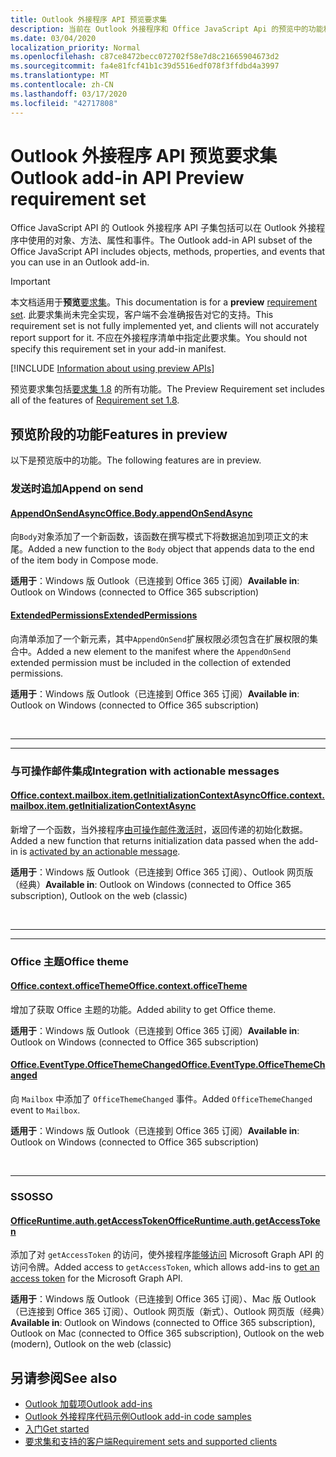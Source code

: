 ```yaml
---
title: Outlook 外接程序 API 预览要求集
description: 当前在 Outlook 外接程序和 Office JavaScript Api 的预览中的功能和 Api。
ms.date: 03/04/2020
localization_priority: Normal
ms.openlocfilehash: c87ce8472becc072702f58e7d8c21665904673d2
ms.sourcegitcommit: fa4e81fcf41b1c39d5516edf078f3ffdbd4a3997
ms.translationtype: MT
ms.contentlocale: zh-CN
ms.lasthandoff: 03/17/2020
ms.locfileid: "42717808"
---
```

# <a name="outlook-add-in-api-preview-requirement-set"></a><span data-ttu-id="9255e-103">Outlook 外接程序 API 预览要求集</span><span class="sxs-lookup"><span data-stu-id="9255e-103">Outlook add-in API Preview requirement set</span></span>

<span data-ttu-id="9255e-104">Office JavaScript API 的 Outlook 外接程序 API 子集包括可以在 Outlook 外接程序中使用的对象、方法、属性和事件。</span><span class="sxs-lookup"><span data-stu-id="9255e-104">The Outlook add-in API subset of the Office JavaScript API includes objects, methods, properties, and events that you can use in an Outlook add-in.</span></span>

> [!IMPORTANT]
> <span data-ttu-id="9255e-105">本文档适用于**预览**[要求集](../../requirement-sets/outlook-api-requirement-sets.md)。</span><span class="sxs-lookup"><span data-stu-id="9255e-105">This documentation is for a **preview** [requirement set](../../requirement-sets/outlook-api-requirement-sets.md).</span></span> <span data-ttu-id="9255e-106">此要求集尚未完全实现，客户端不会准确报告对它的支持。</span><span class="sxs-lookup"><span data-stu-id="9255e-106">This requirement set is not fully implemented yet, and clients will not accurately report support for it.</span></span> <span data-ttu-id="9255e-107">不应在外接程序清单中指定此要求集。</span><span class="sxs-lookup"><span data-stu-id="9255e-107">You should not specify this requirement set in your add-in manifest.</span></span>

[!INCLUDE [Information about using preview APIs](../../../includes/using-preview-apis-host.md)]

<span data-ttu-id="9255e-108">预览要求集包括[要求集 1.8](../requirement-set-1.8/outlook-requirement-set-1.8.md) 的所有功能。</span><span class="sxs-lookup"><span data-stu-id="9255e-108">The Preview Requirement set includes all of the features of [Requirement set 1.8](../requirement-set-1.8/outlook-requirement-set-1.8.md).</span></span>

## <a name="features-in-preview"></a><span data-ttu-id="9255e-109">预览阶段的功能</span><span class="sxs-lookup"><span data-stu-id="9255e-109">Features in preview</span></span>

<span data-ttu-id="9255e-110">以下是预览版中的功能。</span><span class="sxs-lookup"><span data-stu-id="9255e-110">The following features are in preview.</span></span>

### <a name="append-on-send"></a><span data-ttu-id="9255e-111">发送时追加</span><span class="sxs-lookup"><span data-stu-id="9255e-111">Append on send</span></span>

#### <a name="officebodyappendonsendasync"></a>[<span data-ttu-id="9255e-112">AppendOnSendAsync</span><span class="sxs-lookup"><span data-stu-id="9255e-112">Office.Body.appendOnSendAsync</span></span>](/javascript/api/outlook/office.body?view=outlook-js-preview#appendonsendasync-data--options--callback-)

<span data-ttu-id="9255e-113">向`Body`对象添加了一个新函数，该函数在撰写模式下将数据追加到项正文的末尾。</span><span class="sxs-lookup"><span data-stu-id="9255e-113">Added a new function to the `Body` object that appends data to the end of the item body in Compose mode.</span></span>

<span data-ttu-id="9255e-114">**适用于**：Windows 版 Outlook（已连接到 Office 365 订阅）</span><span class="sxs-lookup"><span data-stu-id="9255e-114">**Available in**: Outlook on Windows (connected to Office 365 subscription)</span></span>

#### <a name="extendedpermissions"></a>[<span data-ttu-id="9255e-115">ExtendedPermissions</span><span class="sxs-lookup"><span data-stu-id="9255e-115">ExtendedPermissions</span></span>](../../manifest/extendedpermissions.md)

<span data-ttu-id="9255e-116">向清单添加了一个新元素，其中`AppendOnSend`扩展权限必须包含在扩展权限的集合中。</span><span class="sxs-lookup"><span data-stu-id="9255e-116">Added a new element to the manifest where the `AppendOnSend` extended permission must be included in the collection of extended permissions.</span></span>

<span data-ttu-id="9255e-117">**适用于**：Windows 版 Outlook（已连接到 Office 365 订阅）</span><span class="sxs-lookup"><span data-stu-id="9255e-117">**Available in**: Outlook on Windows (connected to Office 365 subscription)</span></span>

<br>

---

---

### <a name="integration-with-actionable-messages"></a><span data-ttu-id="9255e-118">与可操作邮件集成</span><span class="sxs-lookup"><span data-stu-id="9255e-118">Integration with actionable messages</span></span>

#### <a name="officecontextmailboxitemgetinitializationcontextasync"></a>[<span data-ttu-id="9255e-119">Office.context.mailbox.item.getInitializationContextAsync</span><span class="sxs-lookup"><span data-stu-id="9255e-119">Office.context.mailbox.item.getInitializationContextAsync</span></span>](office.context.mailbox.item.md#methods)

<span data-ttu-id="9255e-120">新增了一个函数，当外接程序[由可操作邮件激活时](/outlook/actionable-messages/invoke-add-in-from-actionable-message)，返回传递的初始化数据。</span><span class="sxs-lookup"><span data-stu-id="9255e-120">Added a new function that returns initialization data passed when the add-in is [activated by an actionable message](/outlook/actionable-messages/invoke-add-in-from-actionable-message).</span></span>

<span data-ttu-id="9255e-121">**适用于**：Windows 版 Outlook（已连接到 Office 365 订阅）、Outlook 网页版（经典）</span><span class="sxs-lookup"><span data-stu-id="9255e-121">**Available in**: Outlook on Windows (connected to Office 365 subscription), Outlook on the web (classic)</span></span>

<br>

---

---

### <a name="office-theme"></a><span data-ttu-id="9255e-122">Office 主题</span><span class="sxs-lookup"><span data-stu-id="9255e-122">Office theme</span></span>

#### <a name="officecontextofficetheme"></a>[<span data-ttu-id="9255e-123">Office.context.officeTheme</span><span class="sxs-lookup"><span data-stu-id="9255e-123">Office.context.officeTheme</span></span>](/javascript/api/office/office.context#officetheme)

<span data-ttu-id="9255e-124">增加了获取 Office 主题的功能。</span><span class="sxs-lookup"><span data-stu-id="9255e-124">Added ability to get Office theme.</span></span>

<span data-ttu-id="9255e-125">**适用于**：Windows 版 Outlook（已连接到 Office 365 订阅）</span><span class="sxs-lookup"><span data-stu-id="9255e-125">**Available in**: Outlook on Windows (connected to Office 365 subscription)</span></span>

#### <a name="officeeventtypeofficethemechanged"></a>[<span data-ttu-id="9255e-126">Office.EventType.OfficeThemeChanged</span><span class="sxs-lookup"><span data-stu-id="9255e-126">Office.EventType.OfficeThemeChanged</span></span>](/javascript/api/office/office.eventtype)

<span data-ttu-id="9255e-127">向 `Mailbox` 中添加了 `OfficeThemeChanged` 事件。</span><span class="sxs-lookup"><span data-stu-id="9255e-127">Added `OfficeThemeChanged` event to `Mailbox`.</span></span>

<span data-ttu-id="9255e-128">**适用于**：Windows 版 Outlook（已连接到 Office 365 订阅）</span><span class="sxs-lookup"><span data-stu-id="9255e-128">**Available in**: Outlook on Windows (connected to Office 365 subscription)</span></span>

<br>

---

### <a name="sso"></a><span data-ttu-id="9255e-129">SSO</span><span class="sxs-lookup"><span data-stu-id="9255e-129">SSO</span></span>

#### <a name="officeruntimeauthgetaccesstoken"></a>[<span data-ttu-id="9255e-130">OfficeRuntime.auth.getAccessToken</span><span class="sxs-lookup"><span data-stu-id="9255e-130">OfficeRuntime.auth.getAccessToken</span></span>](../../../develop/sso-in-office-add-ins.md#sso-api-reference)

<span data-ttu-id="9255e-131">添加了对 `getAccessToken` 的访问，使外接程序[能够访问](../../../outlook/authenticate-a-user-with-an-sso-token.md) Microsoft Graph API 的访问令牌。</span><span class="sxs-lookup"><span data-stu-id="9255e-131">Added access to `getAccessToken`, which allows add-ins to [get an access token](../../../outlook/authenticate-a-user-with-an-sso-token.md) for the Microsoft Graph API.</span></span>

<span data-ttu-id="9255e-132">**适用于**：Windows 版 Outlook（已连接到 Office 365 订阅）、Mac 版 Outlook（已连接到 Office 365 订阅）、Outlook 网页版（新式）、Outlook 网页版（经典）</span><span class="sxs-lookup"><span data-stu-id="9255e-132">**Available in**: Outlook on Windows (connected to Office 365 subscription), Outlook on Mac (connected to Office 365 subscription), Outlook on the web (modern), Outlook on the web (classic)</span></span>

## <a name="see-also"></a><span data-ttu-id="9255e-133">另请参阅</span><span class="sxs-lookup"><span data-stu-id="9255e-133">See also</span></span>

- [<span data-ttu-id="9255e-134">Outlook 加载项</span><span class="sxs-lookup"><span data-stu-id="9255e-134">Outlook add-ins</span></span>](../../../outlook/outlook-add-ins-overview.md)
- [<span data-ttu-id="9255e-135">Outlook 外接程序代码示例</span><span class="sxs-lookup"><span data-stu-id="9255e-135">Outlook add-in code samples</span></span>](https://developer.microsoft.com/outlook/gallery/?filterBy=Outlook,Samples,Add-ins)
- [<span data-ttu-id="9255e-136">入门</span><span class="sxs-lookup"><span data-stu-id="9255e-136">Get started</span></span>](../../../quickstarts/outlook-quickstart.md)
- [<span data-ttu-id="9255e-137">要求集和支持的客户端</span><span class="sxs-lookup"><span data-stu-id="9255e-137">Requirement sets and supported clients</span></span>](../../requirement-sets/outlook-api-requirement-sets.md)
